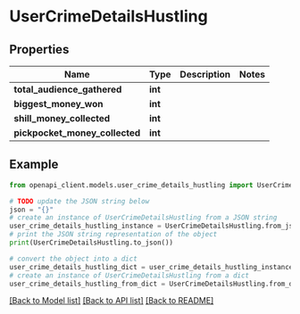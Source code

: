 # UserCrimeDetailsHustling


## Properties

Name | Type | Description | Notes
------------ | ------------- | ------------- | -------------
**total_audience_gathered** | **int** |  | 
**biggest_money_won** | **int** |  | 
**shill_money_collected** | **int** |  | 
**pickpocket_money_collected** | **int** |  | 

## Example

```python
from openapi_client.models.user_crime_details_hustling import UserCrimeDetailsHustling

# TODO update the JSON string below
json = "{}"
# create an instance of UserCrimeDetailsHustling from a JSON string
user_crime_details_hustling_instance = UserCrimeDetailsHustling.from_json(json)
# print the JSON string representation of the object
print(UserCrimeDetailsHustling.to_json())

# convert the object into a dict
user_crime_details_hustling_dict = user_crime_details_hustling_instance.to_dict()
# create an instance of UserCrimeDetailsHustling from a dict
user_crime_details_hustling_from_dict = UserCrimeDetailsHustling.from_dict(user_crime_details_hustling_dict)
```
[[Back to Model list]](../README.md#documentation-for-models) [[Back to API list]](../README.md#documentation-for-api-endpoints) [[Back to README]](../README.md)


